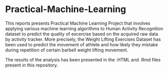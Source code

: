 # Practical-Machine-Learning
This reports presents Practical Machine Learning Project that involves applying various machine learning algorithms to Human Activity Recognition dataset to predict the quality of excercise based on the acquired raw data by activity tracker. More precisely, the Weight Lifting Exercises Dataset has been used to predict the movement of athlete and how likely they mistake during repetition of certain barbell weight lifting movement. 

The results of the analysis has been presented in the .HTML and .Rmd files present in this repository. 
